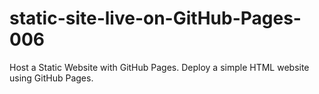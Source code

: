 # static-site-live-on-GitHub-Pages-006
Host a Static Website with GitHub Pages. Deploy a simple HTML website using GitHub Pages.
